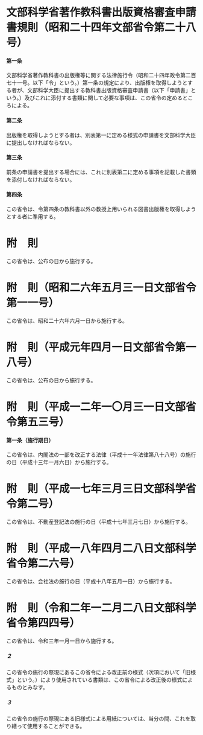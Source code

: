 # 文部科学省著作教科書出版資格審査申請書規則（昭和二十四年文部省令第二十八号）
#### 第一条
文部科学省著作教科書の出版権等に関する法律施行令（昭和二十四年政令第二百七十一号。以下「令」という。）第一条の規定により、出版権を取得しようとする者が、文部科学大臣に提出する教科書出版資格審査申請書（以下「申請書」という。）及びこれに添付する書類に関して必要な事項は、この省令の定めるところによる。
#### 第二条
出版権を取得しようとする者は、別表第一に定める様式の申請書を文部科学大臣に提出しなければならない。
#### 第三条
前条の申請書を提出する場合には、これに別表第二に定める事項を記載した書類を添付しなければならない。
#### 第四条
この省令は、令第四条の教科書以外の教授上用いられる図書出版権を取得しようとする者に準用する。
# 附　則
この省令は、公布の日から施行する。
# 附　則（昭和二六年五月三一日文部省令第一一号）
この省令は、昭和二十六年六月一日から施行する。
# 附　則（平成元年四月一日文部省令第一八号）
この省令は、公布の日から施行する。
# 附　則（平成一二年一〇月三一日文部省令第五三号）
#### 第一条（施行期日）
この省令は、内閣法の一部を改正する法律（平成十一年法律第八十八号）の施行の日（平成十三年一月六日）から施行する。
# 附　則（平成一七年三月三日文部科学省令第二号）
この省令は、不動産登記法の施行の日（平成十七年三月七日）から施行する。
# 附　則（平成一八年四月二八日文部科学省令第二六号）
この省令は、会社法の施行の日（平成十八年五月一日）から施行する。
# 附　則（令和二年一二月二八日文部科学省令第四四号）
この省令は、令和三年一月一日から施行する。
##### ２
この省令の施行の際現にあるこの省令による改正前の様式（次項において「旧様式」という。）により使用されている書類は、この省令による改正後の様式によるものとみなす。
##### ３
この省令の施行の際現にある旧様式による用紙については、当分の間、これを取り繕って使用することができる。
